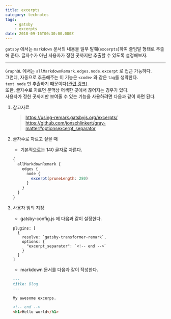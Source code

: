 ```yaml
---
title: excerpts
category: technotes
tags:
    - gatsby
    - excerpts
date: 2018-09-16T00:30:00.000Z
---
```


`gatsby` 에서는 `markdown` 문서의 내용을 일부 발췌(`excerpts`)하여 줄임말 형태로 추출해 준다. 글자수가 아닌 사용자가 정한 곳까지만 추출할 수 있도록 설정해보자.

<!-- end -->

---

`GraphQL` 에서는 `allMarkdownRemark.edges.node.excerpt` 로 접근 가능하다.  
그런데, 자동으로 추출해주는 이 기능은 `<code>` 와 같은 `tag`를 생략한다.  
`text node` 만 추출하기 때문이다([관련 링크](https://github.com/gatsbyjs/gatsby/issues/2694)).  
또한, 글자수로 자르면 문맥상 어색한 곳에서 끊어지는 경우가 있다.  
사용자가 정한 곳까지만 보여줄 수 있는 기능을 사용하려면 다음과 같이 하면 된다.

1.  참고자료

    > https://using-remark.gatsbyjs.org/excerpts/
    > https://github.com/jonschlinkert/gray-matter#optionsexcerpt_separator

2.  글자수로 자르고 싶을 때

    - 기본적으로는 140 글자로 자른다.

    ```javascript
    {
      allMarkdownRemark {
        edges {
          node {
            excerpt(pruneLength: 280)
          }
        }
      }
    }
    ```

3.  사용자 임의 지정

    - gatsby-config.js 에 다음과 같이 설정한다.

    ```javascript{2-7}
    plugins: [
      {
        resolve: `gatsby-transformer-remark`,
        options: {
          "excerpt_separator": `<!-- end -->`
        }
      }
    ]
    ```

    - markdown 문서를 다음과 같이 작성한다.

    ```markdown
    ---
    title: Blog
    ---

    My awesome excerps.

    <!-- end -->
    <h1>Hello world</h1>
    ```

